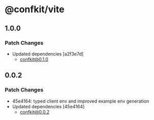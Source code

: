 # @confkit/vite

## 1.0.0

### Patch Changes

- Updated dependencies [a2f3e7d]
  - confkit@0.1.0

## 0.0.2

### Patch Changes

- 45e4164: typed client env and improved example env generation
- Updated dependencies [45e4164]
  - confkit@0.0.2
